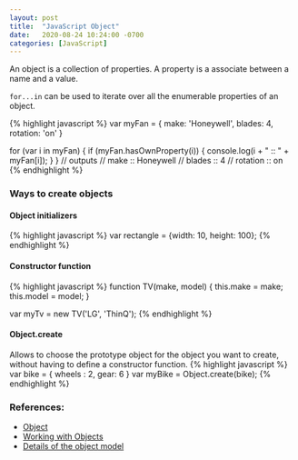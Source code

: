 ```yaml
---
layout: post
title:  "JavaScript Object"
date:   2020-08-24 10:24:00 -0700
categories: [JavaScript]
---
```


An object is a collection of properties. A property is a associate between  a name
and a value.

`for...in` can be used to iterate over all the enumerable properties of an object.

{% highlight javascript %}
var myFan = {
    make: 'Honeywell',
    blades: 4,
    rotation: 'on'
}

for (var i in myFan) {
    if (myFan.hasOwnProperty(i)) {
        console.log(i + " :: " + myFan[i]);
    }
}
// outputs
// make :: Honeywell
// blades :: 4
// rotation :: on
{% endhighlight %}

### Ways to create objects
#### Object initializers
{% highlight javascript %}
var rectangle = {width: 10, height: 100};
{% endhighlight %}

#### Constructor function
{% highlight javascript %}
function TV(make, model) {
    this.make = make;
    this.model = model;
}

var myTv = new TV('LG', 'ThinQ');
{% endhighlight %}

#### Object.create
Allows to choose the prototype object for the object you want to create, 
without having to define a constructor function.
{% highlight javascript %}
var bike = {
    wheels : 2,
    gear: 6
}
var myBike = Object.create(bike);
{% endhighlight %}

### References:
- [Object](https://developer.mozilla.org/en-US/docs/Web/JavaScript/Reference/Global_Objects/Object)
- [Working with Objects](https://developer.mozilla.org/en-US/docs/Web/JavaScript/Guide/Working_with_Objects)
- [Details of the object model](https://developer.mozilla.org/en-US/docs/Web/JavaScript/Guide/Details_of_the_Object_Model)